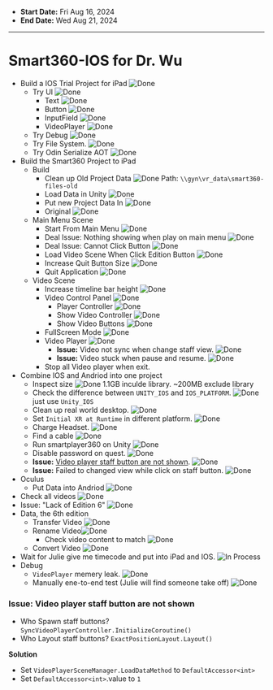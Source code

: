 - **Start Date:** Fri Aug 16, 2024
- **End Date:**  Wed Aug 21, 2024
---
# Smart360-IOS for Dr. Wu
- Build a IOS Trial Project for iPad ![Done]
  - Try UI  ![Done]
    - Text ![Done]
    - Button  ![Done]
    - InputField ![Done]
    - VideoPlayer ![Done]
  - Try Debug  ![Done]
  - Try File System. ![Done]
  - Try Odin Serialize AOT ![Done]
- Build the Smart360 Project to iPad
  - Build
    - Clean up Old Project Data ![Done] Path: `\\gyn\vr_data\smart360-files-old`
    - Load Data in Unity ![Done]
    - Put new Project Data In ![Done]
    - Original ![Done]
  - Main Menu Scene
    - Start From Main Menu ![Done]
    - Deal Issue: Nothing showing when play on main menu ![Done]
    - Deal Issue: Cannot Click Button ![Done]
    - Load Video Scene When Click Edition Button ![Done]
    - Increase Quit Button Size ![Done]
    - Quit Application ![Done]
  - Video Scene
    - Increase timeline bar height ![Done]
    - Video Control Panel ![Done]
      - Player Controller ![Done]
      - Show Video Controller ![Done]
      - Show Video Buttons ![Done]
    - FullScreen Mode ![Done]
    - Video Player ![Done]
      - **Issue:** Video not sync when change staff view. ![Done]
      - **Issue:** Video stuck when pause and resume. ![Done]
    - Stop all Video player when exit.
- Combine IOS and Andriod into one project
  - Inspect size ![Done] 1.1GB inculde library. ~200MB exclude library
  - Check the difference between `UNITY_IOS` and `IOS_PLATFORM`. ![Done] just use `Unity_IOS` 
  - Clean up real world desktop. ![Done]
  - Set `Initial XR at Runtime` in different platform. ![Done]
  - Charge Headset. ![Done]
  - Find a cable ![Done]
  - Run smartplayer360 on Unity ![Done]
  - Disable password on quest. ![Done]
  - **Issue:** [Video player staff button are not shown](#issue-video-player-staff-button-are-not-shown). ![Done]
  - **Issue:** Failed to changed view while click on staff button. ![Done]
- Oculus
  - Put Data into Andriod ![Done]
- Check all videos ![Done]
- Issue: "Lack of Edition 6" ![Done]
- Data, the 6th edition
  - Transfer Video ![Done]
  - Rename Video![Done]
    - Check video content to match ![Done]
  - Convert Video ![Done]
- Wait for Julie give me timecode and put into iPad and IOS. ![In Process]
- Debug 
  - `VideoPlayer` memery leak. ![Done]
  - Manually ene-to-end test (Julie will find someone take off) ![Done]


### Issue: Video player staff button are not shown

- Who Spawn staff buttons? `SyncVideoPlayerController.InitializeCoroutine()`
- Who Layout staff buttons? `ExactPositionLayout.Layout()`

**Solution**
  - Set `VideoPlayerSceneManager.LoadDataMethod` to `DefaultAccessor<int>`
  - Set `DefaultAccessor<int>`.value to `1`

[In Process]: https://img.shields.io/badge/In_Process-orange
[Done]: https://img.shields.io/badge/Done-green